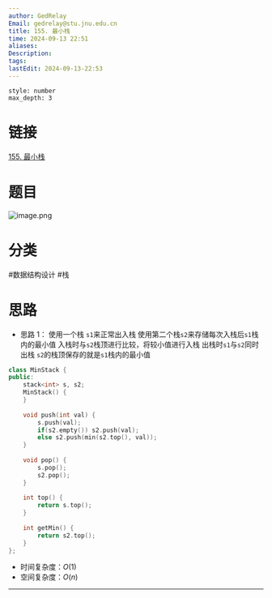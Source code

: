 ```yaml
---
author: GedRelay
Email: gedrelay@stu.jnu.edu.cn
title: 155. 最小栈
time: 2024-09-13 22:51
aliases: 
Description: 
tags: 
lastEdit: 2024-09-13-22:53
---
```


```toc
style: number
max_depth: 3
```

# 链接
[155. 最小栈](https://leetcode.cn/problems/min-stack/) 

# 题目
![image.png](https://ged-pic-bed.oss-cn-guangzhou.aliyuncs.com/img/202409132252843.png)


# 分类
#数据结构设计 #栈 

# 思路
- 思路 1：
使用一个栈 `s1`来正常出入栈
使用第二个栈`s2`来存储每次入栈后`s1`栈内的最小值
入栈时与`s2`栈顶进行比较，将较小值进行入栈
出栈时`s1`与`s2`同时出栈
`s2`的栈顶保存的就是`s1`栈内的最小值


```cpp
class MinStack {
public:
    stack<int> s, s2;
    MinStack() {
    }
    
    void push(int val) {
        s.push(val);
        if(s2.empty()) s2.push(val);
        else s2.push(min(s2.top(), val));
    }
    
    void pop() {
        s.pop();
        s2.pop();
    }
    
    int top() {
        return s.top();
    }
    
    int getMin() {
        return s2.top();
    }
};
```


- 时间复杂度：${O\left( 1 \right)  }$ 
- 空间复杂度：${O\left( n \right)  }$ 


---

